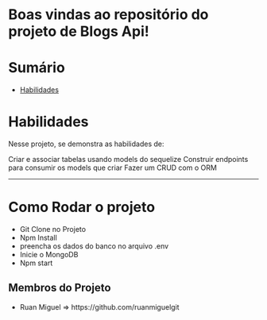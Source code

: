 

# Boas vindas ao repositório do projeto de Blogs Api!


# Sumário

- [Habilidades](#habilidades)
 

# Habilidades

Nesse projeto, se demonstra as habilidades de:

Criar e associar tabelas usando models do sequelize
Construir endpoints para consumir os models que criar
Fazer um CRUD com o ORM

---
<h1> Como Rodar o projeto</h1>
<ul>
  <li> Git Clone no Projeto</li>
  <li> Npm Install</li>
 <li> preencha os dados do banco no arquivo .env</li>
 <li> Inicie o MongoDB</li>
  <li> Npm start</li>
 </ul>

<h2>Membros do Projeto</h2>
<ul>
  <li>Ruan Miguel => https://github.com/ruanmiguelgit</li>
</ul>



  

